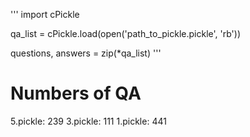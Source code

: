'''
import cPickle

qa_list = cPickle.load(open('path_to_pickle.pickle', 'rb'))

questions, answers = zip(*qa_list)
'''

# Numbers of QA
5.pickle: 239
3.pickle: 111
1.pickle: 441

